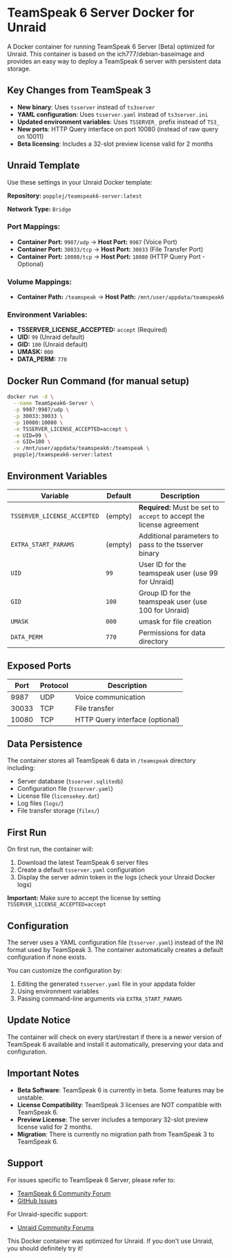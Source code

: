 # TeamSpeak 6 Server Docker for Unraid

A Docker container for running TeamSpeak 6 Server (Beta) optimized for Unraid. This container is based on the ich777/debian-baseimage and provides an easy way to deploy a TeamSpeak 6 server with persistent data storage.

## Key Changes from TeamSpeak 3

- **New binary**: Uses `tsserver` instead of `ts3server`
- **YAML configuration**: Uses `tsserver.yaml` instead of `ts3server.ini`
- **Updated environment variables**: Uses `TSSERVER_` prefix instead of `TS3_`
- **New ports**: HTTP Query interface on port 10080 (instead of raw query on 10011)
- **Beta licensing**: Includes a 32-slot preview license valid for 2 months

## Unraid Template

Use these settings in your Unraid Docker template:

**Repository:** `popplej/teamspeak6-server:latest`

**Network Type:** `Bridge`

### Port Mappings:
- **Container Port:** `9987/udp` → **Host Port:** `9987` (Voice Port)
- **Container Port:** `30033/tcp` → **Host Port:** `30033` (File Transfer Port)  
- **Container Port:** `10080/tcp` → **Host Port:** `10080` (HTTP Query Port - Optional)

### Volume Mappings:
- **Container Path:** `/teamspeak` → **Host Path:** `/mnt/user/appdata/teamspeak6`

### Environment Variables:
- **TSSERVER_LICENSE_ACCEPTED:** `accept` (Required)
- **UID:** `99` (Unraid default)
- **GID:** `100` (Unraid default)
- **UMASK:** `000`
- **DATA_PERM:** `770`

## Docker Run Command (for manual setup)

```bash
docker run -d \
  --name TeamSpeak6-Server \
  -p 9987:9987/udp \
  -p 30033:30033 \
  -p 10080:10080 \
  -e TSSERVER_LICENSE_ACCEPTED=accept \
  -e UID=99 \
  -e GID=100 \
  -v /mnt/user/appdata/teamspeak6:/teamspeak \
  popplej/teamspeak6-server:latest
```

## Environment Variables

| Variable | Default | Description |
|----------|---------|-------------|
| `TSSERVER_LICENSE_ACCEPTED` | (empty) | **Required:** Must be set to `accept` to accept the license agreement |
| `EXTRA_START_PARAMS` | (empty) | Additional parameters to pass to the tsserver binary |
| `UID` | `99` | User ID for the teamspeak user (use 99 for Unraid) |
| `GID` | `100` | Group ID for the teamspeak user (use 100 for Unraid) |
| `UMASK` | `000` | umask for file creation |
| `DATA_PERM` | `770` | Permissions for data directory |

## Exposed Ports

| Port | Protocol | Description |
|------|----------|-------------|
| 9987 | UDP | Voice communication |
| 30033 | TCP | File transfer |
| 10080 | TCP | HTTP Query interface (optional) |

## Data Persistence

The container stores all TeamSpeak 6 data in `/teamspeak` directory including:
- Server database (`tsserver.sqlitedb`)
- Configuration file (`tsserver.yaml`)
- License file (`licensekey.dat`)
- Log files (`logs/`)
- File transfer storage (`files/`)

## First Run

On first run, the container will:
1. Download the latest TeamSpeak 6 server files
2. Create a default `tsserver.yaml` configuration
3. Display the server admin token in the logs (check your Unraid Docker logs)

**Important:** Make sure to accept the license by setting `TSSERVER_LICENSE_ACCEPTED=accept`

## Configuration

The server uses a YAML configuration file (`tsserver.yaml`) instead of the INI format used by TeamSpeak 3. The container automatically creates a default configuration if none exists.

You can customize the configuration by:
1. Editing the generated `tsserver.yaml` file in your appdata folder
2. Using environment variables
3. Passing command-line arguments via `EXTRA_START_PARAMS`

## Update Notice

The container will check on every start/restart if there is a newer version of TeamSpeak 6 available and install it automatically, preserving your data and configuration.

## Important Notes

- **Beta Software**: TeamSpeak 6 is currently in beta. Some features may be unstable.
- **License Compatibility**: TeamSpeak 3 licenses are NOT compatible with TeamSpeak 6.
- **Preview License**: The server includes a temporary 32-slot preview license valid for 2 months.
- **Migration**: There is currently no migration path from TeamSpeak 3 to TeamSpeak 6.

## Support

For issues specific to TeamSpeak 6 Server, please refer to:
- [TeamSpeak 6 Community Forum](https://community.teamspeak.com/c/teamspeak-6-server/45)
- [GitHub Issues](https://github.com/teamspeak/teamspeak6-server/issues)

For Unraid-specific support:
- [Unraid Community Forums](https://forums.unraid.net/)

This Docker container was optimized for Unraid. If you don't use Unraid, you should definitely try it!